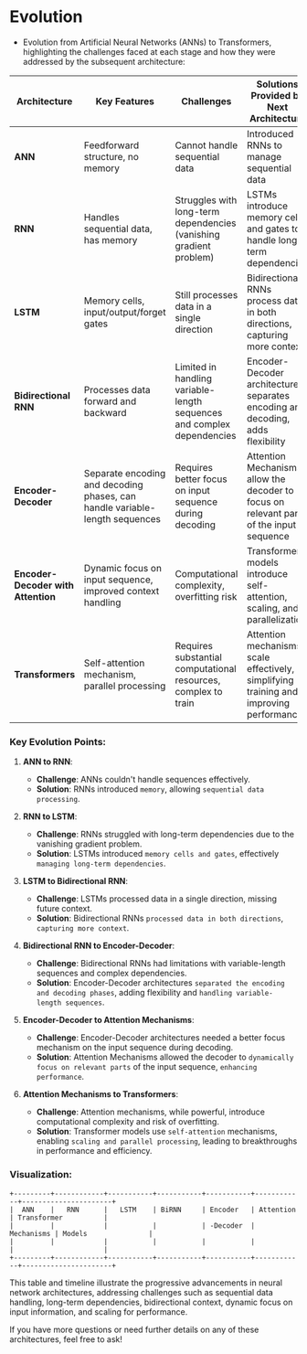 # Evolution
- Evolution from Artificial Neural Networks (ANNs) to Transformers, highlighting the challenges faced at each stage and how they were addressed by the subsequent architecture:

| Architecture                     | Key Features                            | Challenges                                     | Solutions Provided by Next Architecture             |
|----------------------------------|-----------------------------------------|-----------------------------------------------|-----------------------------------------------------|
| **ANN**                          | Feedforward structure, no memory        | Cannot handle sequential data                  | Introduced RNNs to manage sequential data           |
| **RNN**                          | Handles sequential data, has memory     | Struggles with long-term dependencies (vanishing gradient problem) | LSTMs introduce memory cells and gates to handle long-term dependencies |
| **LSTM**                         | Memory cells, input/output/forget gates | Still processes data in a single direction     | Bidirectional RNNs process data in both directions, capturing more context |
| **Bidirectional RNN**            | Processes data forward and backward     | Limited in handling variable-length sequences and complex dependencies | Encoder-Decoder architecture separates encoding and decoding, adds flexibility |
| **Encoder-Decoder**              | Separate encoding and decoding phases, can handle variable-length sequences | Requires better focus on input sequence during decoding | Attention Mechanisms allow the decoder to focus on relevant parts of the input sequence |
| **Encoder-Decoder with Attention** | Dynamic focus on input sequence, improved context handling | Computational complexity, overfitting risk     | Transformer models introduce self-attention, scaling, and parallelization  |
| **Transformers**                 | Self-attention mechanism, parallel processing | Requires substantial computational resources, complex to train | Attention mechanisms scale effectively, simplifying training and improving performance |

### Key Evolution Points:
1. **ANN to RNN**:
   - **Challenge**: ANNs couldn't handle sequences effectively.
   - **Solution**: RNNs introduced `memory`, allowing `sequential data processing`.

2. **RNN to LSTM**:
   - **Challenge**: RNNs struggled with long-term dependencies due to the vanishing gradient problem.
   - **Solution**: LSTMs introduced `memory cells and gates`, effectively `managing long-term dependencies`.

3. **LSTM to Bidirectional RNN**:
   - **Challenge**: LSTMs processed data in a single direction, missing future context.
   - **Solution**: Bidirectional RNNs `processed data in both directions`, `capturing more context`.

4. **Bidirectional RNN to Encoder-Decoder**:
   - **Challenge**: Bidirectional RNNs had limitations with variable-length sequences and complex dependencies.
   - **Solution**: Encoder-Decoder architectures `separated the encoding and decoding phases`, adding flexibility and `handling variable-length sequences`.

5. **Encoder-Decoder to Attention Mechanisms**:
   - **Challenge**: Encoder-Decoder architectures needed a better focus mechanism on the input sequence during decoding.
   - **Solution**: Attention Mechanisms allowed the decoder to `dynamically focus on relevant parts` of the input sequence, `enhancing performance`.

6. **Attention Mechanisms to Transformers**:
   - **Challenge**: Attention mechanisms, while powerful, introduce computational complexity and risk of overfitting.
   - **Solution**: Transformer models use `self-attention` mechanisms, enabling `scaling and parallel processing`, leading to breakthroughs in performance and efficiency.

### Visualization:
```
+---------+------------+-----------+-----------+-----------+------------+----------------------+
|  ANN    |   RNN      |   LSTM    | BiRNN     | Encoder   | Attention  | Transformer          |
|         |            |           |           | -Decoder  | Mechanisms | Models               |
|         |            |           |           |           |            |                      |
+---------+------------+-----------+-----------+-----------+------------+----------------------+
```

This table and timeline illustrate the progressive advancements in neural network architectures, addressing challenges such as sequential data handling, long-term dependencies, bidirectional context, dynamic focus on input information, and scaling for performance.

If you have more questions or need further details on any of these architectures, feel free to ask!